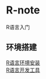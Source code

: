 # R-note
R语言入门

## 环境搭建
[R语言环境安装](https://cran.r-project.org/bin/windows/base/)   
[R语言开发工具](https://www.rstudio.com/products/rstudio/download/)
